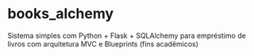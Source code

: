 # books_alchemy
Sistema simples com Python + Flask + SQLAlchemy para empréstimo de livros com arquitetura MVC e Blueprints (fins acadêmicos)
